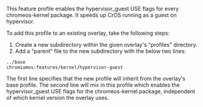 This feature profile enables the hypervisor_guest USE flags for every
chromeos-kernel package. It speeds up CrOS running as a guest on hypervisor.

To add this profile to an existing overlay, take the following steps:
1) Create a new subdirectory within the given overlay's "profiles" directory.
2) Add a "parent" file to the new subdirectory with the below two lines:
  ```
  ../base
  chromiumos:features/kernel/hypervisor-guest
  ```

The first line specifies that the new profile will inherit from the overlay's
base profile. The second line will mix in this profile which enables the
hypervisor_guest USE flags for the chromeos-kernel package, independent of
which kernel version the overlay uses.
